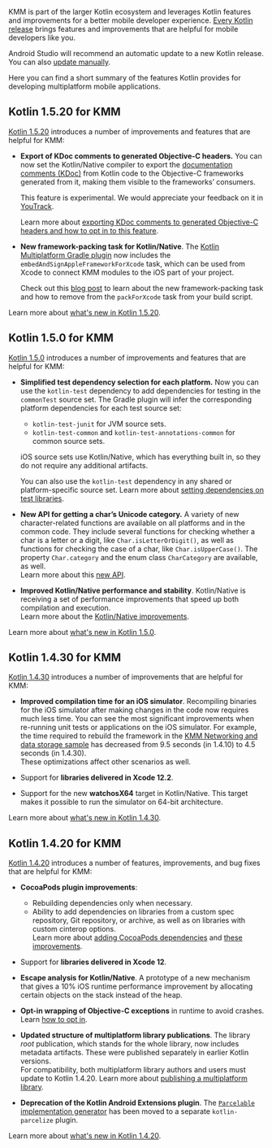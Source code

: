 [//]: # (title: What's new in Kotlin for KMM)
[//]: # (auxiliary-id: Whats_new_in_Kotlin_for_KMM)

KMM is part of the larger Kotlin ecosystem and leverages Kotlin features and improvements for a better mobile developer experience. 
[Every Kotlin release](releases.md#release-details) brings features and improvements that are helpful for mobile developers like you. 

Android Studio will recommend an automatic update to a new Kotlin release. You can also [update manually](releases.md#updating-to-a-new-release).

Here you can find a short summary of the features Kotlin provides for developing multiplatform mobile applications.

## Kotlin 1.5.20 for KMM

[Kotlin 1.5.20](https://kotlinlang.org/docs/whatsnew1520.html) introduces a number of improvements and features that are helpful for KMM:

* **Export of KDoc comments to generated Objective-C headers.**
  You can now set the Kotlin/Native compiler to export the [documentation comments (KDoc)](kotlin-doc.md) from Kotlin code
  to the Objective-C frameworks generated from it, making them visible to the frameworks’ consumers.

  This feature is experimental. We would appreciate your feedback on it in [YouTrack](https://youtrack.jetbrains.com/issue/KT-38600).

  Learn more about [exporting KDoc comments to generated Objective-C headers and how to opt in to this feature](whatsnew1520.md#opt-in-export-of-kdoc-comments-to-generated-objective-c-headers).

* **New framework-packing task for Kotlin/Native**.
  The [Kotlin Multiplatform Gradle plugin](mpp-dsl-reference.md) now includes the `embedAndSignAppleFrameworkForXcode` task, which can be used from Xcode to connect KMM modules to the iOS part of your project.

  Check out this [blog post](https://blog.jetbrains.com/kotlin/2021/07/multiplatform-gradle-plugin-improved-for-connecting-kmm-modules/) to learn about the new framework-packing task and how to remove from the `packForXcode` task from your build script.

Learn more about [what's new in Kotlin 1.5.20](whatsnew1520.md).

## Kotlin 1.5.0 for KMM

[Kotlin 1.5.0](whatsnew15.md) introduces a number of improvements and features that are helpful for KMM:

* **Simplified test dependency selection for each platform.**
  Now you can use the `kotlin-test` dependency to add dependencies for testing in the `commonTest` source set. The
  Gradle plugin will infer the corresponding platform dependencies for each test source set:
  * `kotlin-test-junit` for JVM source sets.
  * `kotlin-test-common` and `kotlin-test-annotations-common` for common source sets.

  iOS source sets use Kotlin/Native, which has everything built in, so they do not require any additional artifacts.

  You can also use the `kotlin-test` dependency in any shared or platform-specific source set.
  Learn more about [setting dependencies on test libraries](gradle.md#set-dependencies-on-test-libraries).

* **New API for getting a char’s Unicode category.** A variety of new character-related functions are available on all platforms and in the common code. They include several functions for checking whether a char is a letter or a digit, like `Char.isLetterOrDigit()`, as well as
  functions for checking the case of a char, like  `Char.isUpperCase()`. The property `Char.category` and the enum class `CharCategory` are available, as well.  
  Learn more about this [new API](whatsnew15.md#new-api-for-getting-a-char-category-now-available-in-multiplatform-code).

* **Improved Kotlin/Native performance and stability**. Kotlin/Native is receiving a set of performance improvements that speed up
  both compilation and execution.  
  Learn more about the [Kotlin/Native improvements](whatsnew15.md#kotlin-native).

Learn more about [what's new in Kotlin 1.5.0](whatsnew15.md).

## Kotlin 1.4.30 for KMM

[Kotlin 1.4.30](whatsnew1430.md) introduces a number of improvements that are helpful for KMM:

* **Improved compilation time for an iOS simulator**. Recompiling binaries for the iOS simulator after making changes in the code now requires much less time.
  You can see the most significant improvements when re-running unit tests or applications on the iOS simulator.
  For example, the time required to rebuild the framework in the [KMM Networking and data storage sample](https://github.com/kotlin-hands-on/kmm-networking-and-data-storage/tree/final) has decreased from 9.5 seconds (in 1.4.10) to 4.5 seconds (in 1.4.30).  
  These optimizations affect other scenarios as well.

* Support for **libraries delivered in Xcode 12.2**.

* Support for the new **watchosX64** target in Kotlin/Native. This target makes it possible to run the simulator on 64-bit architecture.

Learn more about [what's new in Kotlin 1.4.30](whatsnew1430.md).

## Kotlin 1.4.20 for KMM

[Kotlin 1.4.20](whatsnew1420.md) introduces a number of features, improvements, and bug fixes that are helpful for KMM:

* **CocoaPods plugin improvements**:
    * Rebuilding dependencies only when necessary.
    * Ability to add dependencies on libraries from a custom spec repository, Git repository, or archive, as well as on libraries with custom cinterop options.  
      Learn more about [adding CocoaPods dependencies](kmm-add-dependencies.md#with-cocoapods) and [these improvements](whatsnew1420.md#cocoapods-plugin-improvements).
     
* Support for **libraries delivered in Xcode 12**.

* **Escape analysis for Kotlin/Native**. A prototype of a new mechanism that gives a 10% iOS runtime performance improvement by allocating certain objects on the stack instead of the heap. 

* **Opt-in wrapping of Objective-C exceptions** in runtime to avoid crashes. Learn [how to opt in](whatsnew1420.md#opt-in-wrapping-of-objective-c-exceptions).

* **Updated structure of multiplatform library publications**. The library _root_ publication, which stands for the whole library, 
now includes metadata artifacts. These were published separately in earlier Kotlin versions.  
For compatibility, both multiplatform library authors and users must update to Kotlin 1.4.20. Learn more about [publishing a multiplatform library](mpp-publish-lib.md).

* **Deprecation of the Kotlin Android Extensions plugin**. The [`Parcelable` implementation generator](all-open-plugin.md#parcelable-implementations-generator) has been moved to a separate `kotlin-parcelize` plugin.

Learn more about [what's new in Kotlin 1.4.20](https://kotlinlang.org/docs/whatsnew1420.html).
